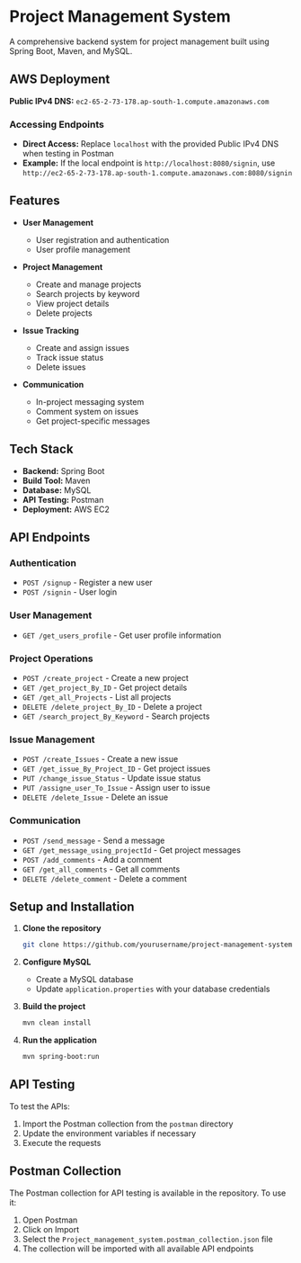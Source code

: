 # Project Management System
A comprehensive backend system for project management built using Spring Boot, Maven, and MySQL.

## AWS Deployment
**Public IPv4 DNS:** `ec2-65-2-73-178.ap-south-1.compute.amazonaws.com`

### Accessing Endpoints
- **Direct Access:** Replace `localhost` with the provided Public IPv4 DNS when testing in Postman
- **Example:** If the local endpoint is `http://localhost:8080/signin`, use `http://ec2-65-2-73-178.ap-south-1.compute.amazonaws.com:8080/signin`

## Features
- **User Management**
  - User registration and authentication
  - User profile management
  
- **Project Management**
  - Create and manage projects
  - Search projects by keyword
  - View project details
  - Delete projects
  
- **Issue Tracking**
  - Create and assign issues
  - Track issue status
  - Delete issues
  
- **Communication**
  - In-project messaging system
  - Comment system on issues
  - Get project-specific messages

## Tech Stack
- **Backend:** Spring Boot
- **Build Tool:** Maven
- **Database:** MySQL
- **API Testing:** Postman
- **Deployment:** AWS EC2

## API Endpoints

### Authentication
- `POST /signup` - Register a new user
- `POST /signin` - User login

### User Management
- `GET /get_users_profile` - Get user profile information

### Project Operations
- `POST /create_project` - Create a new project
- `GET /get_project_By_ID` - Get project details
- `GET /get_all_Projects` - List all projects
- `DELETE /delete_project_By_ID` - Delete a project
- `GET /search_project_By_Keyword` - Search projects

### Issue Management
- `POST /create_Issues` - Create a new issue
- `GET /get_issue_By_Project_ID` - Get project issues
- `PUT /change_issue_Status` - Update issue status
- `PUT /assigne_user_To_Issue` - Assign user to issue
- `DELETE /delete_Issue` - Delete an issue

### Communication
- `POST /send_message` - Send a message
- `GET /get_message_using_projectId` - Get project messages
- `POST /add_comments` - Add a comment
- `GET /get_all_comments` - Get all comments
- `DELETE /delete_comment` - Delete a comment

## Setup and Installation

1. **Clone the repository**
   ```bash
   git clone https://github.com/yourusername/project-management-system-backend.git
   ```

2. **Configure MySQL**
   - Create a MySQL database
   - Update `application.properties` with your database credentials

3. **Build the project**
   ```bash
   mvn clean install
   ```

4. **Run the application**
   ```bash
   mvn spring-boot:run
   ```

## API Testing

To test the APIs:

1. Import the Postman collection from the `postman` directory
2. Update the environment variables if necessary
3. Execute the requests

## Postman Collection

The Postman collection for API testing is available in the repository. To use it:

1. Open Postman
2. Click on Import
3. Select the `Project_management_system.postman_collection.json` file
4. The collection will be imported with all available API endpoints
